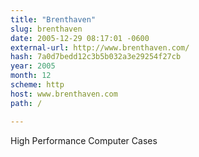 ```yaml
---
title: "Brenthaven"
slug: brenthaven
date: 2005-12-29 08:17:01 -0600
external-url: http://www.brenthaven.com/
hash: 7a0d7bedd12c3b5b032a3e29254f27cb
year: 2005
month: 12
scheme: http
host: www.brenthaven.com
path: /

---
```


High Performance Computer Cases
